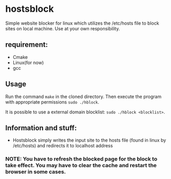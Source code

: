 # hostsblock
Simple website blocker for linux which utilizes the /etc/hosts file to block sites on local machine.
Use at your own responsibility.
## requirement:
* Cmake
* Linux(for now)
* gcc

## Usage
Run the command ```make``` in the cloned directory.
Then execute the program with appropriate permissions ```sudo ./hblock```.

It is possible to use a external domain blocklist: ```sudo ./hblock <blocklist>```.  

## Information and stuff:

- Hostsblock simply writes the input site to the hosts file (found in linux by /etc/hosts) and redirects it to localhost address
### NOTE: You have to refresh the blocked page for the block to take effect. You may have to clear the cache and restart the browser in some cases.
